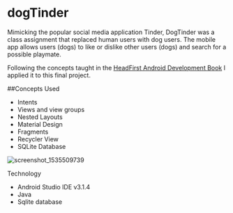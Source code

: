 # dogTinder

Mimicking the popular social media application Tinder, DogTinder was a class assignment that replaced human users with dog users. The mobile app allows users (dogs) to like or dislike other users (dogs) and search for a possible playmate. 

Following the concepts taught in the [HeadFirst Android Development Book](https://www.amazon.com/Head-First-Android-Development-Brain-Friendly/dp/1449362184) I applied it to this final project.

##Concepts Used
- Intents
- Views and view groups
- Nested Layouts
- Material Design
- Fragments
- Recycler View
- SQLite Database

![screenshot_1535509739](https://user-images.githubusercontent.com/22621127/44761891-cbf1cc00-aaf9-11e8-864c-73267c8d894d.png)


Technology
- Android Studio IDE v3.1.4
- Java
- Sqlite database
